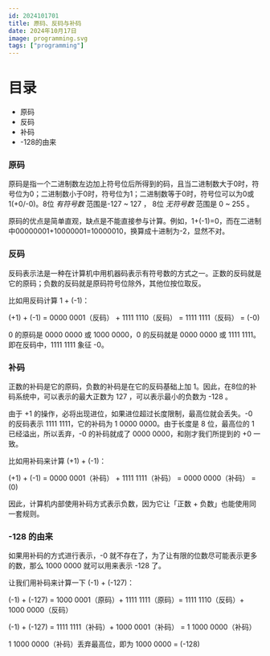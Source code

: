 ```yaml
---
id: 2024101701
title: 原码、反码与补码
date: 2024年10月17日
image: programming.svg
tags: ["programming"]
---
```



# 目录

- 原码
- 反码
- 补码
- -128的由来


### 原码

原码是指一个二进制数左边加上符号位后所得到的码，且当二进制数大于0时，符号位为0；二进制数小于0时，符号位为1；二进制数等于0时，符号位可以为0或1(+0/-0)。8位 *有符号数* 范围是-127 ~ 127 ， 8位 *无符号数* 范围是 0 ~ 255 。

原码的优点是简单直观，缺点是不能直接参与计算。例如，1+(-1)=0，而在二进制中00000001+10000001=10000010，换算成十进制为-2，显然不对。


### 反码

反码表示法是一种在计算机中用机器码表示有符号数的方式之一。正数的反码就是它的原码；负数的反码就是原码符号位除外，其他位按位取反。

比如用反码计算 1 + (-1)：

(+1) + (-1) = 0000 0001（反码） + 1111 1110（反码） = 1111 1111（反码） = (-0)

0 的原码是 0000 0000 或 1000 0000，0 的反码就是 0000 0000 或 1111 1111。即在反码中，1111 1111 象征 -0。


### 补码

正数的补码是它的原码，负数的补码是在它的反码基础上加 1。因此，在8位的补码系统中，可以表示的最大正数为 127 ，可以表示最小的负数为 -128 。

由于 +1 的操作，必将出现进位，如果进位超过长度限制，最高位就会丢失。-0 的反码表示 1111 1111，它的补码为 1 0000 0000。由于长度是 8 位，最高位的 1 已经溢出，所以丢弃，-0 的补码就成了 0000 0000，和刚才我们所提到的 +0 一致。


比如用补码来计算 (+1) + (-1)：

(+1) + (-1) = 0000 0001（补码） + 1111 1111（补码） = 0000 0000（补码） = (0)

因此，计算机内部使用补码方式表示负数，因为它让「正数 + 负数」也能使用同一套规则。


### -128 的由来 

如果用补码的方式进行表示，-0 就不存在了，为了让有限的位数尽可能表示更多的数，那么 1000 0000 就可以用来表示 -128 了。

让我们用补码来计算一下 (-1) + (-127)：

(-1) + (-127) = 1000 0001（原码）+ 1111 1111（原码）= 1111 1110（反码）+ 1000 0000（反码）

(-1) + (-127) = 1111 1111（补码）+ 1000 0001（补码） = 1 1000 0000（补码）

1 1000 0000（补码）丢弃最高位，即为 1000 0000 = (-128)

